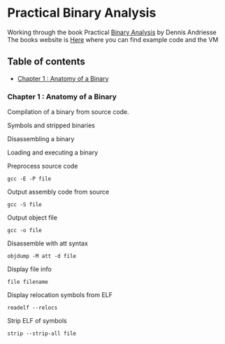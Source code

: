 # Practical Binary Analysis

Working through the book Practical [Binary Analysis](https://www.amazon.co.uk/Practical-Binary-Analysis-Dennis-Andriesse/dp/1593279124) by Dennis Andriesse
The books website is [Here](https://practicalbinaryanalysis.com/) where you can find example code and the VM

## Table of contents
* [Chapter 1 : Anatomy of a Binary](#Chapter-1-:-Anatomy-of-a-Binary)

### Chapter 1 : Anatomy of a Binary

Compilation of a binary from source code. 

Symbols and stripped binaries

Disassembling a binary

Loading and executing a binary

Preprocess source code

`gcc -E -P file`

Output assembly code from source

`gcc -S file`

Output object file

`gcc -o file`

Disassemble with att syntax

`objdump -M att -d file`

Display file info

`file filename`

Display relocation symbols from ELF

`readelf --relocs`

Strip ELF of symbols

`strip --strip-all file`




